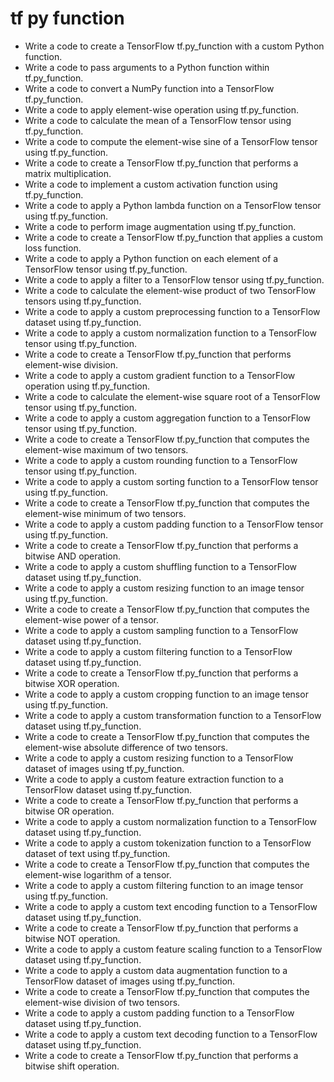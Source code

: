 # tf py function

- Write a code to create a TensorFlow tf.py_function with a custom Python function.
- Write a code to pass arguments to a Python function within tf.py_function.
- Write a code to convert a NumPy function into a TensorFlow tf.py_function.
- Write a code to apply element-wise operation using tf.py_function.
- Write a code to calculate the mean of a TensorFlow tensor using tf.py_function.
- Write a code to compute the element-wise sine of a TensorFlow tensor using tf.py_function.
- Write a code to create a TensorFlow tf.py_function that performs a matrix multiplication.
- Write a code to implement a custom activation function using tf.py_function.
- Write a code to apply a Python lambda function on a TensorFlow tensor using tf.py_function.
- Write a code to perform image augmentation using tf.py_function.
- Write a code to create a TensorFlow tf.py_function that applies a custom loss function.
- Write a code to apply a Python function on each element of a TensorFlow tensor using tf.py_function.
- Write a code to apply a filter to a TensorFlow tensor using tf.py_function.
- Write a code to calculate the element-wise product of two TensorFlow tensors using tf.py_function.
- Write a code to apply a custom preprocessing function to a TensorFlow dataset using tf.py_function.
- Write a code to apply a custom normalization function to a TensorFlow tensor using tf.py_function.
- Write a code to create a TensorFlow tf.py_function that performs element-wise division.
- Write a code to apply a custom gradient function to a TensorFlow operation using tf.py_function.
- Write a code to calculate the element-wise square root of a TensorFlow tensor using tf.py_function.
- Write a code to apply a custom aggregation function to a TensorFlow tensor using tf.py_function.
- Write a code to create a TensorFlow tf.py_function that computes the element-wise maximum of two tensors.
- Write a code to apply a custom rounding function to a TensorFlow tensor using tf.py_function.
- Write a code to apply a custom sorting function to a TensorFlow tensor using tf.py_function.
- Write a code to create a TensorFlow tf.py_function that computes the element-wise minimum of two tensors.
- Write a code to apply a custom padding function to a TensorFlow tensor using tf.py_function.
- Write a code to create a TensorFlow tf.py_function that performs a bitwise AND operation.
- Write a code to apply a custom shuffling function to a TensorFlow dataset using tf.py_function.
- Write a code to apply a custom resizing function to an image tensor using tf.py_function.
- Write a code to create a TensorFlow tf.py_function that computes the element-wise power of a tensor.
- Write a code to apply a custom sampling function to a TensorFlow dataset using tf.py_function.
- Write a code to apply a custom filtering function to a TensorFlow dataset using tf.py_function.
- Write a code to create a TensorFlow tf.py_function that performs a bitwise XOR operation.
- Write a code to apply a custom cropping function to an image tensor using tf.py_function.
- Write a code to apply a custom transformation function to a TensorFlow dataset using tf.py_function.
- Write a code to create a TensorFlow tf.py_function that computes the element-wise absolute difference of two tensors.
- Write a code to apply a custom resizing function to a TensorFlow dataset of images using tf.py_function.
- Write a code to apply a custom feature extraction function to a TensorFlow dataset using tf.py_function.
- Write a code to create a TensorFlow tf.py_function that performs a bitwise OR operation.
- Write a code to apply a custom normalization function to a TensorFlow dataset using tf.py_function.
- Write a code to apply a custom tokenization function to a TensorFlow dataset of text using tf.py_function.
- Write a code to create a TensorFlow tf.py_function that computes the element-wise logarithm of a tensor.
- Write a code to apply a custom filtering function to an image tensor using tf.py_function.
- Write a code to apply a custom text encoding function to a TensorFlow dataset using tf.py_function.
- Write a code to create a TensorFlow tf.py_function that performs a bitwise NOT operation.
- Write a code to apply a custom feature scaling function to a TensorFlow dataset using tf.py_function.
- Write a code to apply a custom data augmentation function to a TensorFlow dataset of images using tf.py_function.
- Write a code to create a TensorFlow tf.py_function that computes the element-wise division of two tensors.
- Write a code to apply a custom padding function to a TensorFlow dataset using tf.py_function.
- Write a code to apply a custom text decoding function to a TensorFlow dataset using tf.py_function.
- Write a code to create a TensorFlow tf.py_function that performs a bitwise shift operation.